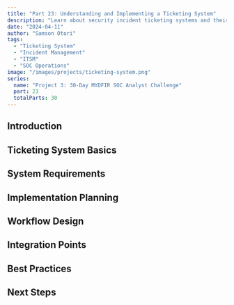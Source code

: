 ```yaml
---
title: "Part 23: Understanding and Implementing a Ticketing System"
description: "Learn about security incident ticketing systems and their crucial role in managing and tracking security incidents effectively."
date: "2024-04-11"
author: "Samson Otori"
tags:
  - "Ticketing System"
  - "Incident Management"
  - "ITSM"
  - "SOC Operations"
image: "/images/projects/ticketing-system.png"
series:
  name: "Project 3: 30-Day MYDFIR SOC Analyst Challenge"
  part: 23
  totalParts: 30
---
```


## Introduction

## Ticketing System Basics

## System Requirements

## Implementation Planning

## Workflow Design

## Integration Points

## Best Practices

## Next Steps 
